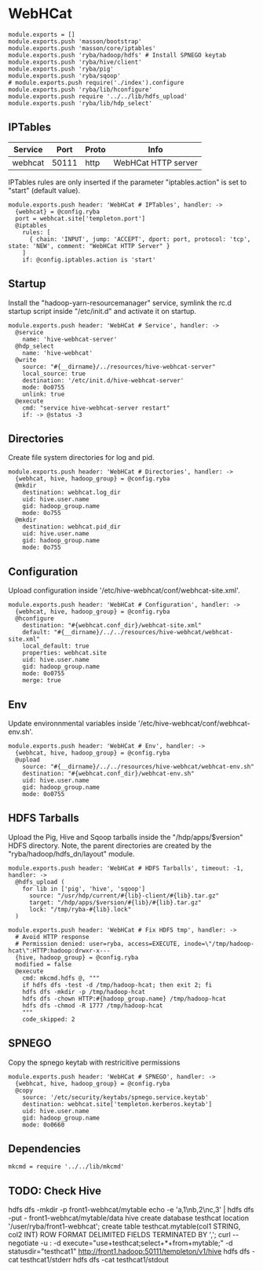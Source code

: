 
# WebHCat

    module.exports = []
    module.exports.push 'masson/bootstrap'
    module.exports.push 'masson/core/iptables'
    module.exports.push 'ryba/hadoop/hdfs' # Install SPNEGO keytab
    module.exports.push 'ryba/hive/client'
    module.exports.push 'ryba/pig'
    module.exports.push 'ryba/sqoop'
    # module.exports.push require('./index').configure
    module.exports.push 'ryba/lib/hconfigure'
    module.exports.push require '../../lib/hdfs_upload'
    module.exports.push 'ryba/lib/hdp_select'

## IPTables

| Service | Port  | Proto | Info                |
|---------|-------|-------|---------------------|
| webhcat | 50111 | http  | WebHCat HTTP server |

IPTables rules are only inserted if the parameter "iptables.action" is set to
"start" (default value).

    module.exports.push header: 'WebHCat # IPTables', handler: ->
      {webhcat} = @config.ryba
      port = webhcat.site['templeton.port']
      @iptables
        rules: [
          { chain: 'INPUT', jump: 'ACCEPT', dport: port, protocol: 'tcp', state: 'NEW', comment: "WebHCat HTTP Server" }
        ]
        if: @config.iptables.action is 'start'

## Startup

Install the "hadoop-yarn-resourcemanager" service, symlink the rc.d startup script
inside "/etc/init.d" and activate it on startup.

    module.exports.push header: 'WebHCat # Service', handler: ->
      @service
        name: 'hive-webhcat-server'
      @hdp_select
        name: 'hive-webhcat'
      @write
        source: "#{__dirname}/../resources/hive-webhcat-server"
        local_source: true
        destination: '/etc/init.d/hive-webhcat-server'
        mode: 0o0755
        unlink: true
      @execute
        cmd: "service hive-webhcat-server restart"
        if: -> @status -3

## Directories

Create file system directories for log and pid. 

    module.exports.push header: 'WebHCat # Directories', handler: ->
      {webhcat, hive, hadoop_group} = @config.ryba
      @mkdir
        destination: webhcat.log_dir
        uid: hive.user.name
        gid: hadoop_group.name
        mode: 0o755
      @mkdir
        destination: webhcat.pid_dir
        uid: hive.user.name
        gid: hadoop_group.name
        mode: 0o755

## Configuration

Upload configuration inside '/etc/hive-webhcat/conf/webhcat-site.xml'.

    module.exports.push header: 'WebHCat # Configuration', handler: ->
      {webhcat, hive, hadoop_group} = @config.ryba
      @hconfigure
        destination: "#{webhcat.conf_dir}/webhcat-site.xml"
        default: "#{__dirname}/../../resources/hive-webhcat/webhcat-site.xml"
        local_default: true
        properties: webhcat.site
        uid: hive.user.name
        gid: hadoop_group.name
        mode: 0o0755
        merge: true

## Env

Update environnmental variables inside '/etc/hive-webhcat/conf/webhcat-env.sh'.

    module.exports.push header: 'WebHCat # Env', handler: ->
      {webhcat, hive, hadoop_group} = @config.ryba
      @upload
        source: "#{__dirname}/../../resources/hive-webhcat/webhcat-env.sh"
        destination: "#{webhcat.conf_dir}/webhcat-env.sh"
        uid: hive.user.name
        gid: hadoop_group.name
        mode: 0o0755

## HDFS Tarballs

Upload the Pig, Hive and Sqoop tarballs inside the "/hdp/apps/$version"
HDFS directory. Note, the parent directories are created by the
"ryba/hadoop/hdfs_dn/layout" module.

    module.exports.push header: 'WebHCat # HDFS Tarballs', timeout: -1, handler: ->
      @hdfs_upload (
        for lib in ['pig', 'hive', 'sqoop']
          source: "/usr/hdp/current/#{lib}-client/#{lib}.tar.gz"
          target: "/hdp/apps/$version/#{lib}/#{lib}.tar.gz"
          lock: "/tmp/ryba-#{lib}.lock"
      )

    module.exports.push header: 'WebHCat # Fix HDFS tmp', handler: ->
      # Avoid HTTP response
      # Permission denied: user=ryba, access=EXECUTE, inode=\"/tmp/hadoop-hcat\":HTTP:hadoop:drwxr-x---
      {hive, hadoop_group} = @config.ryba
      modified = false
      @execute
        cmd: mkcmd.hdfs @, """
        if hdfs dfs -test -d /tmp/hadoop-hcat; then exit 2; fi
        hdfs dfs -mkdir -p /tmp/hadoop-hcat
        hdfs dfs -chown HTTP:#{hadoop_group.name} /tmp/hadoop-hcat
        hdfs dfs -chmod -R 1777 /tmp/hadoop-hcat
        """
        code_skipped: 2

## SPNEGO

Copy the spnego keytab with restricitive permissions

    module.exports.push header: 'WebHCat # SPNEGO', handler: ->
      {webhcat, hive, hadoop_group} = @config.ryba
      @copy
        source: '/etc/security/keytabs/spnego.service.keytab'
        destination: webhcat.site['templeton.kerberos.keytab']
        uid: hive.user.name
        gid: hadoop_group.name
        mode: 0o0660

## Dependencies

    mkcmd = require '../../lib/mkcmd'

## TODO: Check Hive

hdfs dfs -mkdir -p front1-webhcat/mytable
echo -e 'a,1\nb,2\nc,3' | hdfs dfs -put - front1-webhcat/mytable/data
hive
  create database testhcat location '/user/ryba/front1-webhcat';
  create table testhcat.mytable(col1 STRING, col2 INT) ROW FORMAT DELIMITED FIELDS TERMINATED BY ',';
curl --negotiate -u : -d execute="use+testhcat;select+*+from+mytable;" -d statusdir="testhcat1" http://front1.hadoop:50111/templeton/v1/hive
hdfs dfs -cat testhcat1/stderr
hdfs dfs -cat testhcat1/stdout
